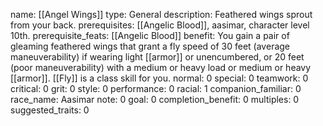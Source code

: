 name: [[Angel Wings]]
type: General
description: Feathered wings sprout from your back.
prerequisites: [[Angelic Blood]], aasimar, character level 10th.
prerequisite_feats: [[Angelic Blood]]
benefit: You gain a pair of gleaming feathered wings that grant a fly speed of 30 feet (average maneuverability) if wearing light [[armor]] or unencumbered, or 20 feet (poor maneuverability) with a medium or heavy load or medium or heavy [[armor]]. [[Fly]] is a class skill for you.
normal: 0
special: 0
teamwork: 0
critical: 0
grit: 0
style: 0
performance: 0
racial: 1
companion_familiar: 0
race_name: Aasimar
note: 0
goal: 0
completion_benefit: 0
multiples: 0
suggested_traits: 0
